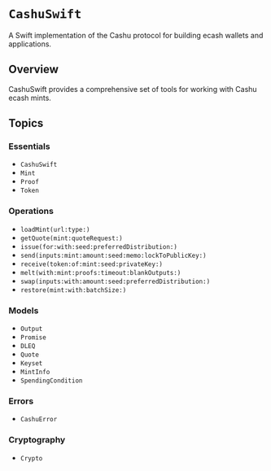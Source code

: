 # ``CashuSwift``

A Swift implementation of the Cashu protocol for building ecash wallets and applications.

## Overview

CashuSwift provides a comprehensive set of tools for working with Cashu ecash mints.

## Topics

### Essentials

- ``CashuSwift``
- ``Mint``
- ``Proof``
- ``Token``

### Operations

- ``loadMint(url:type:)``
- ``getQuote(mint:quoteRequest:)``
- ``issue(for:with:seed:preferredDistribution:)``
- ``send(inputs:mint:amount:seed:memo:lockToPublicKey:)``
- ``receive(token:of:mint:seed:privateKey:)``
- ``melt(with:mint:proofs:timeout:blankOutputs:)``
- ``swap(inputs:with:amount:seed:preferredDistribution:)``
- ``restore(mint:with:batchSize:)``

### Models

- ``Output``
- ``Promise`` 
- ``DLEQ``
- ``Quote``
- ``Keyset``
- ``MintInfo``
- ``SpendingCondition``

### Errors

- ``CashuError``

### Cryptography

- ``Crypto`` 
